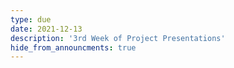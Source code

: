 ```yaml
---
type: due
date: 2021-12-13
description: '3rd Week of Project Presentations'
hide_from_announcments: true
---
```


